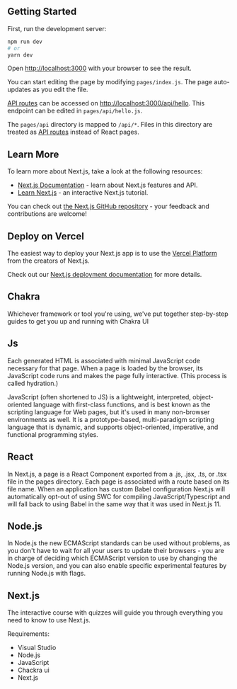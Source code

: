 ## Getting Started

First, run the development server:

```bash
npm run dev
# or
yarn dev
```

Open [http://localhost:3000](http://localhost:3000) with your browser to see the result.

You can start editing the page by modifying `pages/index.js`. The page auto-updates as you edit the file.

[API routes](https://nextjs.org/docs/api-routes/introduction) can be accessed on [http://localhost:3000/api/hello](http://localhost:3000/api/hello). This endpoint can be edited in `pages/api/hello.js`.

The `pages/api` directory is mapped to `/api/*`. Files in this directory are treated as [API routes](https://nextjs.org/docs/api-routes/introduction) instead of React pages.

## Learn More

To learn more about Next.js, take a look at the following resources:

- [Next.js Documentation](https://nextjs.org/docs) - learn about Next.js features and API.
- [Learn Next.js](https://nextjs.org/learn) - an interactive Next.js tutorial.

You can check out [the Next.js GitHub repository](https://github.com/vercel/next.js/) - your feedback and contributions are welcome!

## Deploy on Vercel

The easiest way to deploy your Next.js app is to use the [Vercel Platform](https://vercel.com/new?utm_medium=default-template&filter=next.js&utm_source=create-next-app&utm_campaign=create-next-app-readme) from the creators of Next.js.

Check out our [Next.js deployment documentation](https://nextjs.org/docs/deployment) for more details.
## Chakra 
Whichever framework or tool you're using, we've put together step-by-step guides to get you up and running with Chakra UI

## Js
Each generated HTML is associated with minimal JavaScript code necessary for that page. When a page is loaded by the browser, its JavaScript code runs and makes the page fully interactive. (This process is called hydration.)

JavaScript (often shortened to JS) is a lightweight, interpreted, object-oriented language with first-class functions, and is best known as the scripting language for Web pages, but it's used in many non-browser environments as well. It is a prototype-based, multi-paradigm scripting language that is dynamic, and supports object-oriented, imperative, and functional programming styles.

## React
In Next.js, a page is a React Component exported from a .js, .jsx, .ts, or .tsx file in the pages directory. Each page is associated with a route based on its file 
name. When an application has custom Babel configuration Next.js will automatically opt-out of using SWC for compiling JavaScript/Typescript and will fall back to using Babel in the same way that it was used in Next.js 11.

## Node.js
In Node.js the new ECMAScript standards can be used without problems, as you don't have to wait for all your users to update their browsers - you are in charge of deciding which ECMAScript version to use by changing the Node.js version, and you can also enable specific experimental features by running Node.js with flags.

## Next.js
The interactive course with quizzes will guide you through everything you need to know to use Next.js.

Requirements: 
* Visual Studio
* Node.js
* JavaScript
* Chackra ui
* Next.js
